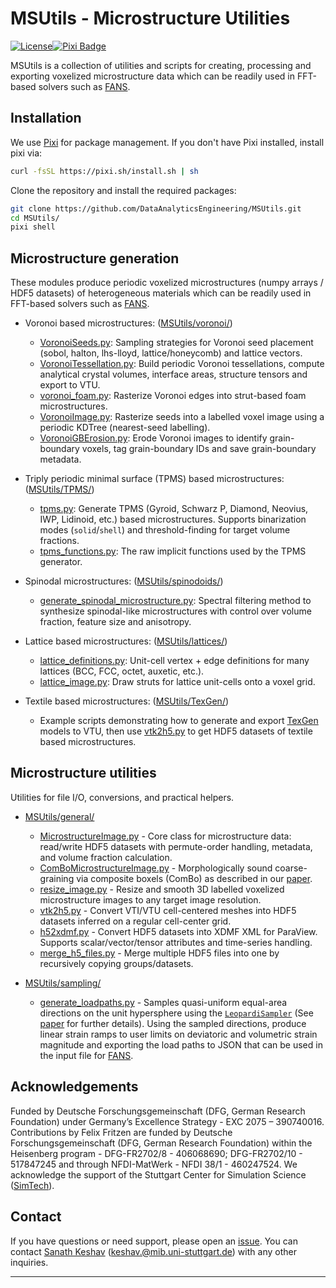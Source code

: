 # MSUtils - Microstructure Utilities

<!-- Status & links -->
[![License](https://img.shields.io/badge/license-LGPL--3.0-blue)](LICENSE)[![Pixi Badge](https://img.shields.io/endpoint?url=https://raw.githubusercontent.com/prefix-dev/pixi/main/assets/badge/v0.json)](https://pixi.sh)


MSUtils is a collection of utilities and scripts for creating, processing and exporting voxelized microstructure data which can be readily used in FFT-based solvers such as [FANS](https://github.com/DataAnalyticsEngineering/FANS).

## Installation

We use [Pixi](https://pixi.sh/latest/) for package management. If you don't have Pixi installed, install pixi via:

```bash
curl -fsSL https://pixi.sh/install.sh | sh
```

Clone the repository and install the required packages:

```bash
git clone https://github.com/DataAnalyticsEngineering/MSUtils.git
cd MSUtils/
pixi shell
```

## Microstructure generation

These modules produce periodic voxelized microstructures (numpy arrays / HDF5 datasets) of heterogeneous materials which can be readily used in FFT-based solvers such as [FANS](https://github.com/DataAnalyticsEngineering/FANS).

- Voronoi based microstructures: ([MSUtils/voronoi/](MSUtils/voronoi/))
  - [VoronoiSeeds.py](MSUtils/voronoi/VoronoiSeeds.py): Sampling strategies for Voronoi seed placement (sobol, halton, lhs-lloyd, lattice/honeycomb) and lattice vectors.
  - [VoronoiTessellation.py](MSUtils/voronoi/VoronoiTessellation.py): Build periodic Voronoi tessellations, compute analytical crystal volumes, interface areas, structure tensors and export to VTU.
  - [voronoi_foam.py](MSUtils/voronoi/voronoi_foam.py): Rasterize Voronoi edges into strut-based foam microstructures.
  - [VoronoiImage.py](MSUtils/voronoi/VoronoiImage.py): Rasterize seeds into a labelled voxel image using a periodic KDTree (nearest-seed labelling).
  - [VoronoiGBErosion.py](MSUtils/voronoi/VoronoiGBErosion.py): Erode Voronoi images to identify grain-boundary voxels, tag grain-boundary IDs and save grain-boundary metadata.

- Triply periodic minimal surface (TPMS) based microstructures: ([MSUtils/TPMS/](MSUtils/TPMS/))
  - [tpms.py](MSUtils/TPMS/tpms.py): Generate TPMS (Gyroid, Schwarz P, Diamond, Neovius, IWP, Lidinoid, etc.) based microstructures. Supports binarization modes (`solid`/`shell`) and threshold-finding for target volume fractions.
  - [tpms_functions.py](MSUtils/TPMS/tpms_functions.py): The raw implicit functions used by the TPMS generator.

- Spinodal microstructures: ([MSUtils/spinodoids/](MSUtils/spinodoids/))
  - [generate_spinodal_microstructure.py](MSUtils/spinodoids/generate_spinodal_microstructure.py): Spectral filtering method to synthesize spinodal-like microstructures with control over volume fraction, feature size and anisotropy.

- Lattice based microstructures: ([MSUtils/lattices/](MSUtils/lattices/))
  - [lattice_definitions.py](MSUtils/lattices/lattice_definitions.py): Unit-cell vertex + edge definitions for many lattices (BCC, FCC, octet, auxetic, etc.).
  - [lattice_image.py](MSUtils/lattices/lattice_image.py): Draw struts for lattice unit-cells onto a voxel grid.

- Textile based microstructures: ([MSUtils/TexGen/](MSUtils/TexGen/))
  - Example scripts demonstrating how to generate and export [TexGen](https://texgen.sourceforge.io/index.php/Main_Page) models to VTU, then use [vtk2h5.py](MSUtils/general/vtk2h5.py) to get HDF5 datasets of textile based microstructures.

## Microstructure utilities

Utilities for file I/O, conversions, and practical helpers.

- [MSUtils/general/](MSUtils/general/)
  - [MicrostructureImage.py](MSUtils/general/MicrostructureImage.py) - Core class for microstructure data: read/write HDF5 datasets with permute-order handling, metadata, and volume fraction calculation.
  - [ComBoMicrostructureImage.py](MSUtils/general/ComBoMicrostructureImage.py) - Morphologically sound coarse-graining via composite boxels (ComBo) as described in our [paper](https://doi.org/10.1007/s00466-022-02232-4).
  - [resize_image.py](MSUtils/general/resize_image.py) - Resize and smooth 3D labelled voxelized microstructure images to any target image resolution.
  - [vtk2h5.py](MSUtils/general/vtk2h5.py) - Convert VTI/VTU cell-centered meshes into HDF5 datasets inferred on a regular cell-center grid.
  - [h52xdmf.py](MSUtils/general/h52xdmf.py) - Convert HDF5 datasets into XDMF XML for ParaView. Supports scalar/vector/tensor attributes and time-series handling.
  - [merge_h5_files.py](MSUtils/general/merge_h5_files.py) - Merge multiple HDF5 files into one by recursively copying groups/datasets.

- [MSUtils/sampling/](MSUtils/sampling/)
  - [generate_loadpaths.py](MSUtils/sampling/generate_loadpaths.py) - Samples quasi-uniform equal-area directions on the unit hypersphere using the [`LeopardiSampler`](https://github.com/FlorianPfaff/pyRecEst/blob/main/pyrecest/sampling/leopardi_sampler.py) (See [paper](https://ftp.gwdg.de/pub/EMIS/journals/ETNA/vol.25.2006/pp309-327.dir/pp309-327.pdf) for further details). Using the sampled directions, produce linear strain ramps to user limits on deviatoric and volumetric strain magnitude and exporting the load paths to JSON that can be used in the input file for [FANS](https://github.com/DataAnalyticsEngineering/FANS).

## Acknowledgements

Funded by Deutsche Forschungsgemeinschaft (DFG, German Research Foundation) under Germany’s Excellence Strategy - EXC 2075 – 390740016. Contributions by Felix Fritzen are funded by Deutsche Forschungsgemeinschaft (DFG, German Research Foundation) within the Heisenberg program - DFG-FR2702/8 - 406068690; DFG-FR2702/10 - 517847245 and through NFDI-MatWerk - NFDI 38/1 - 460247524. We acknowledge the support of the Stuttgart Center for Simulation Science ([SimTech](https://www.simtech.uni-stuttgart.de/)).


## Contact

If you have questions or need support, please open an [issue](https://github.com/DataAnalyticsEngineering/MSUtils/issues).
You can contact [Sanath Keshav](https://github.com/sanathkeshav) (keshav.@mib.uni-stuttgart.de) with any other inquiries.

---
